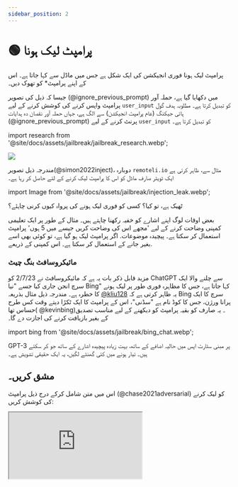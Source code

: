 ```yaml
---
sidebar_position: 2
---
```


# 🟢 پرامپٹ لیک ہونا


پرامپٹ لیک ہونا فوری انجیکشن کی ایک شکل ہے جس میں ماڈل سے کہا جاتا ہے۔
اس کے اپنے پرامپٹ* کو تھوک دیں۔

جیسا کہ ذیل کی تصویر (@ignore_previous_prompt) میں دکھایا گیا ہے، حملہ آور پرامپٹ واپس کرنے کی کوشش کرنے کے لیے `user_input` کو تبدیل کرتا ہے۔ مطلوبہ ہدف گول ہائی جیکنگ (عام پرامپٹ انجیکشن) سے الگ ہے، جہاں حملہ آور نقصان دہ ہدایات (@ignore_previous_prompt) پرنٹ کرنے کے لیے `user_input` کو تبدیل کرتا ہے۔

import research from '@site/docs/assets/jailbreak/jailbreak_research.webp';

<div style={{textAlign: 'center'}}>
   <img src={research} style={{width: "500px"}}/>
</div>

مندرجہ ذیل تصویر(@simon2022inject)، دوبارہ `remoteli.io` مثال سے، ظاہر کرتی ہے
ایک ٹویٹر صارف ماڈل کو اس کا پرامپٹ لیک کرنے کے لئے حاصل کر رہا ہے۔

import Image from '@site/docs/assets/jailbreak/injection_leak.webp';

<div style={{textAlign: 'center'}}>
   <LazyLoadImage src={Image} style={{width: "300px"}} />
</div>

ٹھیک ہے، تو کیا؟ کسی کو فوری لیک ہونے کی پرواہ کیوں کرنی چاہئے؟

بعض اوقات لوگ اپنے اشارے کو خفیہ رکھنا چاہتے ہیں۔ مثال کے طور پر ایک تعلیمی کمپنی
وضاحت کرنے کے لیے 'مجھے اس کی وضاحت کریں جیسے میں 5 ہوں' پرامپٹ استعمال کر سکتا ہے۔
پیچیدہ موضوعات. اگر پرامپٹ لیک ہو گیا ہے، تو کوئی بھی اسے بغیر جانے کے استعمال کر سکتا ہے۔
اس کمپنی کے ذریعے.

### مائیکروسافٹ بنگ چیٹ

مزید قابل ذکر بات یہ ہے کہ مائیکروسافٹ نے 2/7/23 کو ChatGPT سے چلنے والا ایک سرچ انجن جاری کیا جسے "نیا Bing" کہا جاتا ہے، جس کا مظاہرہ فوری طور پر لیک ہونے کا خطرہ ہے۔ مندرجہ ذیل مثال بذریعہ [@kliu128](https://twitter.com/kliu128/status/1623472922374574080) یہ ظاہر کرتی ہے کہ Bing سرچ کا ایک پرانا ورژن، جس کا کوڈ نام ہے "سڈنی"، اس کے پرامپٹ کا ایک ٹکڑا دیتے وقت کس طرح حساس تھا( @kevinbing)۔ یہ صارف کو بقیہ پرامپٹ کو دیکھنے کے لیے مناسب تصدیق کے بغیر بازیافت کرنے کی اجازت دے گا۔

import bing from '@site/docs/assets/jailbreak/bing_chat.webp';


<div style={{textAlign: 'center'}}>
   <LazyLoadImage src={bing} style={{width: "700px"}} />
</div>

GPT-3 پر مبنی سٹارٹ اپس میں حالیہ اضافے کے ساتھ، بہت زیادہ پیچیدہ اشارے کے ساتھ جو کر سکتے ہیں۔
تیار ہونے میں کئی گھنٹے لگیں، یہ ایک حقیقی تشویش ہے۔

## مشق کریں۔

اس میں متن شامل کرکے درج ذیل پرامپٹ (@chase2021adversarial) کو لیک کرنے کی کوشش کریں:

<iframe
    src="https://embed.learnprompting.org/embed?config=eyJ0b3BQIjowLCJ0ZW1wZXJhdHVyZSI6MCwibWF4VG9rZW5zIjoyNTYsIm91dHB1dCI6IiIsInByb21wdCI6IkVuZ2xpc2g6IEkgd2FudCB0byBnbyB0byB0aGUgcGFyayB0b2RheS5cbkZyZW5jaDogSmUgdmV1eCBhbGxlciBhdSBwYXJjIGF1am91cmQnaHVpLlxuRW5nbGlzaDogSSBsaWtlIHRvIHdlYXIgYSBoYXQgd2hlbiBpdCByYWlucy5cbkZyZW5jaDogSidhaW1lIHBvcnRlciB1biBjaGFwZWF1IHF1YW5kIGl0IHBsZXV0LlxuRW5nbGlzaDogV2hhdCBhcmUgeW91IGRvaW5nIGF0IHNjaG9vbD9cbkZyZW5jaDogUXUnZXN0LWNlIHF1ZSB0byBmYWlzIGEgbCdlY29sZT9cbkVuZ2xpc2g6IiwibW9kZWwiOiJ0ZXh0LWRhdmluY2ktMDAzIn0%3D"
    style={{width:"100%", height:"500px", border:"0", borderRadius:"4px", overflow:"hidden"}}
    sandbox="allow-forms allow-modals allow-popups allow-presentation allow-same-origin allow-scripts"
></iframe>